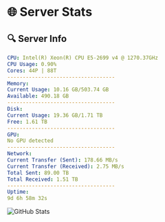 # 🌐 Server Stats
## 🔍 Server Info
```yaml
CPU: Intel(R) Xeon(R) CPU E5-2699 v4 @ 1270.37GHz
CPU Usage: 0.90%
Cores: 44P | 88T
-----------------------------------
Memory:
Current Usage: 10.16 GB/503.74 GB
Available: 490.18 GB
-----------------------------------
Disk:
Current Usage: 19.36 GB/1.71 TB
Free: 1.61 TB
-----------------------------------
GPU:
No GPU detected
-----------------------------------
Network:
Current Transfer (Sent): 178.66 MB/s
Current Transfer (Received): 2.75 MB/s
Total Sent: 89.00 TB
Total Received: 1.51 TB
-----------------------------------
Uptime:
9d 6h 58m 32s
```
![GitHub Stats](https://img.shields.io/badge/Updated-2025-02-17_05:41:50-blue)